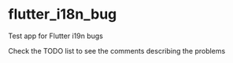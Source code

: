 # flutter_i18n_bug
Test app for Flutter i19n bugs

Check the TODO list to see the comments describing the problems 